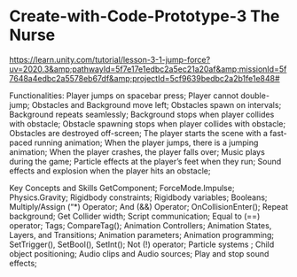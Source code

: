 # Create-with-Code-Prototype-3 The Nurse
https://learn.unity.com/tutorial/lesson-3-1-jump-force?uv=2020.3&amp;pathwayId=5f7e17e1edbc2a5ec21a20af&amp;missionId=5f7648a4edbc2a5578eb67df&amp;projectId=5cf9639bedbc2a2b1fe1e848#

Functionalities:
Player jumps on spacebar press;
Player cannot double-jump;
Obstacles and Background move left;
Obstacles spawn on intervals;
Background repeats seamlessly;
Background stops when player collides with obstacle;
Obstacle spawning stops when player collides with obstacle;
Obstacles are destroyed off-screen;
The player starts the scene with a fast-paced running animation;
When the player jumps, there is a jumping animation;
When the player crashes, the player falls over;
Music plays during the game;
Particle effects at the player’s feet when they run;
Sound effects and explosion when the player hits an obstacle;


Key Concepts and Skills
GetComponent;
ForceMode.Impulse;
Physics.Gravity;
Rigidbody constraints;
Rigidbody variables;
Booleans;
Multiply/Assign (“*) Operator;
And (&&) Operator;
OnCollisionEnter();
Repeat background;
Get Collider width;
Script communication;
Equal to (==) operator;
Tags;
CompareTag();
Animation Controllers;
Animation States, Layers, and Transitions;
Animation parameters;
Animation programming;
SetTrigger(), SetBool(), SetInt();
Not (!) operator;
Particle systems ;
Child object positioning;
Audio clips and Audio sources;
Play and stop sound effects;
